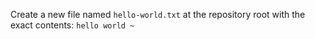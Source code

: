 Create a new file named `hello-world.txt` at the repository root with the exact contents: `hello world ~`
